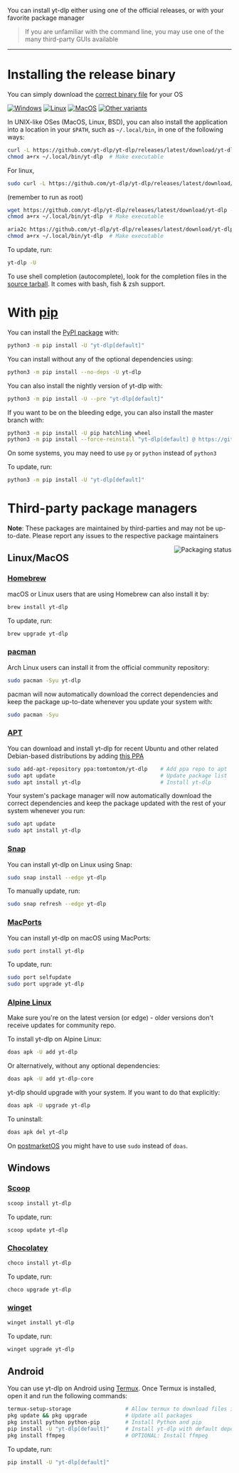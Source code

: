 You can install yt-dlp either using one of the official releases, or with your favorite package manager

> If you are unfamiliar with the command line, you may use one of the many third-party GUIs available

---

# Installing the release binary

You can simply download the [correct binary file](https://github.com/yt-dlp/yt-dlp#release-files) for your OS

[![Windows](https://img.shields.io/badge/-Windows_x64-blue.svg?style=for-the-badge&logo=windows)](https://github.com/yt-dlp/yt-dlp/releases/latest/download/yt-dlp.exe)
[![Linux](https://img.shields.io/badge/-Linux/BSD-red.svg?style=for-the-badge&logo=linux)](https://github.com/yt-dlp/yt-dlp/releases/latest/download/yt-dlp)
[![MacOS](https://img.shields.io/badge/-MacOS-lightblue.svg?style=for-the-badge&logo=apple)](https://github.com/yt-dlp/yt-dlp/releases/latest/download/yt-dlp_macos)
[![Other variants](https://img.shields.io/badge/-Other-grey.svg?style=for-the-badge)](https://github.com/yt-dlp/yt-dlp#release-files)

In UNIX-like OSes (MacOS, Linux, BSD), you can also install the application into a location in your `$PATH`, such as `~/.local/bin`, in one of the following ways:

```bash
curl -L https://github.com/yt-dlp/yt-dlp/releases/latest/download/yt-dlp -o ~/.local/bin/yt-dlp
chmod a+rx ~/.local/bin/yt-dlp  # Make executable
```
For linux,
```bash
sudo curl -L https://github.com/yt-dlp/yt-dlp/releases/latest/download/yt-dlp -o /bin/yt-dlp
```
(remember to run as root)
```bash
wget https://github.com/yt-dlp/yt-dlp/releases/latest/download/yt-dlp -O ~/.local/bin/yt-dlp
chmod a+rx ~/.local/bin/yt-dlp  # Make executable
```

```bash
aria2c https://github.com/yt-dlp/yt-dlp/releases/latest/download/yt-dlp --dir ~/.local/bin -o yt-dlp
chmod a+rx ~/.local/bin/yt-dlp  # Make executable
```

To update, run: 
```bash
yt-dlp -U
```

To use shell completion (autocomplete), look for the completion files in the [source tarball](https://github.com/yt-dlp/yt-dlp/releases/latest/download/yt-dlp.tar.gz). It comes with bash, fish & zsh support.

# With [pip](https://pypi.org/project/pip)

You can install the [PyPI package](https://pypi.org/project/yt-dlp) with:
```bash
python3 -m pip install -U "yt-dlp[default]"
```

You can install without any of the optional dependencies using:
```bash
python3 -m pip install --no-deps -U yt-dlp
```
<a id="pip-nightly"></a>

You can also install the nightly version of yt-dlp with:
```bash
python3 -m pip install -U --pre "yt-dlp[default]"
```

<a id="pip-master"></a>

If you want to be on the bleeding edge, you can also install the master branch with:
```bash
python3 -m pip install -U pip hatchling wheel
python3 -m pip install --force-reinstall "yt-dlp[default] @ https://github.com/yt-dlp/yt-dlp/archive/master.tar.gz"
```

On some systems, you may need to use `py` or `python` instead of `python3`

To update, run:
```bash
python3 -m pip install -U "yt-dlp[default]"
```


# Third-party package managers

**Note**: These packages are maintained by third-parties and may not be up-to-date. Please report any issues to the respective package maintainers

<a href="https://repology.org/project/yt-dlp/versions">
    <img src="https://repology.org/badge/vertical-allrepos/yt-dlp.svg" alt="Packaging status" align="right">
</a>

## Linux/MacOS

### [Homebrew](https://formulae.brew.sh/formula/yt-dlp)

macOS or Linux users that are using Homebrew can also install it by:
```bash
brew install yt-dlp
```

To update, run:
```bash
brew upgrade yt-dlp
```

### [pacman](https://archlinux.org/packages/extra/any/yt-dlp/)

Arch Linux users can install it from the official community repository:
```bash
sudo pacman -Syu yt-dlp
```

pacman will now automatically download the correct dependencies and keep the package up-to-date whenever you update your system with:
```bash
sudo pacman -Syu
```

### [APT](https://en.wikipedia.org/wiki/APT_(software))

You can download and install yt-dlp for recent Ubuntu and other related Debian-based distributions by adding [this PPA](https://launchpad.net/~tomtomtom/+archive/ubuntu/yt-dlp)
```bash
sudo add-apt-repository ppa:tomtomtom/yt-dlp    # Add ppa repo to apt
sudo apt update                                 # Update package list
sudo apt install yt-dlp                         # Install yt-dlp
```
Your system's package manager will now automatically download the correct dependencies and keep the package updated with the rest of your system whenever you run:
```bash
sudo apt update
sudo apt install yt-dlp
```

### [Snap](https://snapcraft.io/yt-dlp)

You can install yt-dlp on Linux using Snap:
```bash
sudo snap install --edge yt-dlp
```

To manually update, run:
```bash
sudo snap refresh --edge yt-dlp
```

### [MacPorts](https://ports.macports.org/port/yt-dlp/)

You can install yt-dlp on macOS using MacPorts:
```bash
sudo port install yt-dlp
```

To update, run:
```bash
sudo port selfupdate
sudo port upgrade yt-dlp
```

### [Alpine Linux](https://alpinelinux.org/)

Make sure you're on the latest version (or edge) - older versions don't receive updates for community repo.

To install yt-dlp on Alpine Linux:
```sh
doas apk -U add yt-dlp
```
Or alternatively, without any optional dependencies:
```sh
doas apk -U add yt-dlp-core
```

yt-dlp should upgrade with your system. If you want to do that explicitly:
```sh
doas apk -U upgrade yt-dlp
```

To uninstall:
```sh
doas apk del yt-dlp
```

On [postmarketOS](https://postmarketos.org/) you might have to use `sudo` instead of `doas`.

## Windows

### [Scoop](https://scoop.sh)

```powershell
scoop install yt-dlp
```

To update, run:
```powershell
scoop update yt-dlp
```

### [Chocolatey](https://community.chocolatey.org/packages/yt-dlp)

```powershell
choco install yt-dlp
```

To update, run:
```powershell
choco upgrade yt-dlp
```

### [winget](https://docs.microsoft.com/en-us/windows/package-manager/winget/)

```powershell
winget install yt-dlp
```

To update, run:
```powershell
winget upgrade yt-dlp
```

## Android

You can use yt-dlp on Android using [Termux](https://termux.dev). Once Termux is installed, open it and run the following commands:
```bash
termux-setup-storage                 # Allow termux to download files into your phone's storage
pkg update && pkg upgrade            # Update all packages
pkg install python python-pip        # Install Python and pip
pip install -U "yt-dlp[default]"     # Install yt-dlp with default dependencies
pkg install ffmpeg                   # OPTIONAL: Install ffmpeg
```

To update, run:
```bash
pip install -U "yt-dlp[default]"
```
